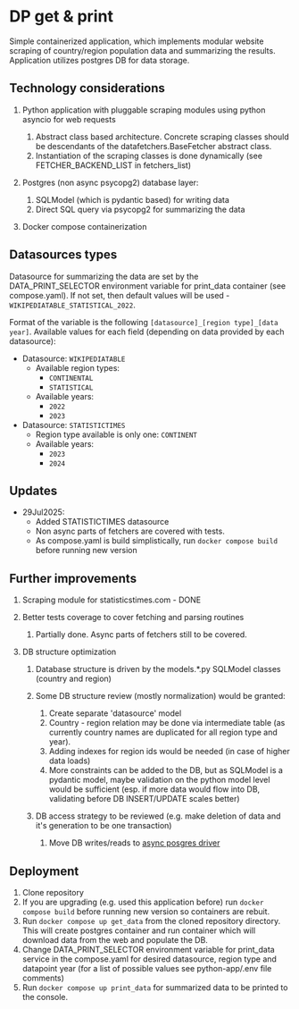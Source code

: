 # DP get & print 

Simple containerized application, which implements modular website scraping of country/region population data and summarizing the results.
Application utilizes postgres DB for data storage.

## Technology considerations
1. Python application with pluggable scraping modules using python asyncio for web requests

    1. Abstract class based architecture. Concrete scraping classes should be descendants of the datafetchers.BaseFetcher abstract class.
    1. Instantiation of the scraping classes is done dynamically (see FETCHER_BACKEND_LIST in fetchers_list)
1. Postgres (non async psycopg2) database layer:
        
    1. SQLModel (which is pydantic based) for writing data
    1. Direct SQL query via psycopg2 for summarizing the data

1. Docker compose containerization

## Datasources types

Datasource for summarizing the data are set by the DATA_PRINT_SELECTOR environment variable for print_data container (see compose.yaml). If not set, then default values will be used - `WIKIPEDIATABLE_STATISTICAL_2022`.

Format of the variable is the following `[datasource]_[region type]_[data year]`.
Available values for each field (depending on data provided by each datasource):
* Datasource: `WIKIPEDIATABLE`
    * Available region types:
        * `CONTINENTAL`
        * `STATISTICAL`
    * Available years:
        * `2022`
        * `2023`
* Datasource: `STATISTICTIMES`
    * Region type available is only one: `CONTINENT`
    * Available years:
        * `2023`
        * `2024`

## Updates

* 29Jul2025:
    * Added STATISTICTIMES datasource
    * Non async parts of fetchers are covered with tests.
    * As compose.yaml is build simplistically, run `docker compose build` before running new version

## Further improvements
1. Scraping module for statisticstimes.com - DONE
1. Better tests coverage to cover fetching and parsing routines
    1. Partially done. Async parts of fetchers still to be covered.
1. DB structure optimization

    1. Database structure is driven by the models.*.py SQLModel classes (country and region)
    1. Some DB structure review (mostly normalization) would be granted:
        
        1. Create separate 'datasource' model
        1. Country - region relation may be done via intermediate table (as currently country names are duplicated for all region type and year).
        1. Adding indexes for region ids would be needed (in case of higher data loads)
        1. More constraints can be added to the DB, but as SQLModel is a pydantic model, maybe validation on the python model level would be sufficient (esp. if more data would flow into DB, validating before DB INSERT/UPDATE scales better)

    1. DB access strategy to be reviewed (e.g. make deletion of data and it's generation to be one transaction)

        1. Move DB writes/reads to [async posgres driver](https://github.com/MagicStack/asyncpg) 

## Deployment

1. Clone repository
1. If you are upgrading (e.g. used this application before) run `docker compose build` before running new version so containers are rebuit.
1. Run `docker compose up get_data` from the cloned repository directory. This will create postgres container and run container which will download data from the web and populate the DB.
1. Change DATA_PRINT_SELECTOR environment variable for print_data service in the compose.yaml for desired datasource, region type and datapoint year (for a list of possible values see python-app/.env file comments)
1. Run `docker compose up print_data` for summarized data to be printed to the console.


    